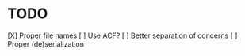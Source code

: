 # TODO

[X] Proper file names
[ ] Use ACF?
[ ] Better separation of concerns
[ ] Proper (de)serialization
